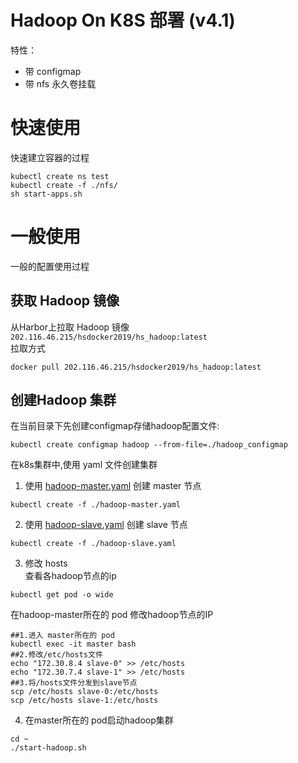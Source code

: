 ﻿# Hadoop On K8S 部署 (v4.1)
特性：
- 带 configmap 
- 带 nfs 永久卷挂载

# 快速使用
快速建立容器的过程
```
kubectl create ns test
kubectl create -f ./nfs/
sh start-apps.sh
```

# 一般使用
一般的配置使用过程
## 获取 Hadoop 镜像
从Harbor上拉取 Hadoop 镜像 `202.116.46.215/hsdocker2019/hs_hadoop:latest`   
拉取方式
```
docker pull 202.116.46.215/hsdocker2019/hs_hadoop:latest  
```

## 创建Hadoop 集群
在当前目录下先创建configmap存储hadoop配置文件:
```
kubectl create configmap hadoop --from-file=./hadoop_configmap
```


在k8s集群中,使用 yaml 文件创建集群
1. 使用 [hadoop-master.yaml](./hadoop-master.yaml) 创建 master 节点
```
kubectl create -f ./hadoop-master.yaml
```
2. 使用 [hadoop-slave.yaml](./hadoop-slave.yaml) 创建 slave 节点
```
kubectl create -f ./hadoop-slave.yaml  
```
3. 修改 hosts  
查看各hadoop节点的ip
```
kubectl get pod -o wide
```
在hadoop-master所在的 pod 修改hadoop节点的IP
```
##1.进入 master所在的 pod
kubectl exec -it master bash
##2.修改/etc/hosts文件  
echo "172.30.8.4 slave-0" >> /etc/hosts
echo "172.30.7.4 slave-1" >> /etc/hosts
##3.将/hosts文件分发到slave节点
scp /etc/hosts slave-0:/etc/hosts
scp /etc/hosts slave-1:/etc/hosts
```
4. 在master所在的 pod启动hadoop集群
```
cd ~
./start-hadoop.sh
```  